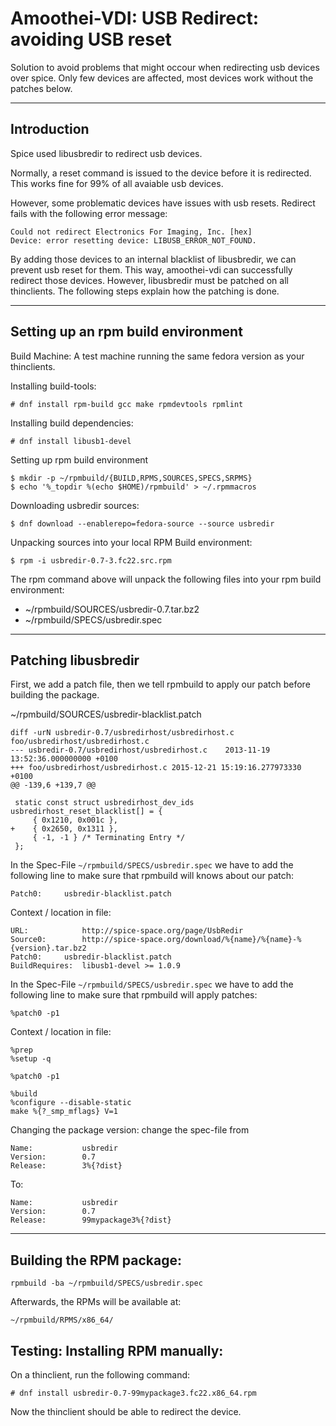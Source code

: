 # Amoothei-VDI: USB Redirect: avoiding USB reset

Solution to avoid problems that might occour when redirecting usb devices over spice.
Only few devices are affected, most devices work without the patches below.

---------------

## Introduction
Spice used libusbredir to redirect usb devices.

Normally, a reset command is issued to the device before it is redirected.
This works fine for 99% of all avaiable usb devices.

However, some problematic devices have issues with usb resets. Redirect fails 
with the following error message:
```
Could not redirect Electronics For Imaging, Inc. [hex] 
Device: error resetting device: LIBUSB_ERROR_NOT_FOUND.
```

By adding those devices to an internal blacklist of libusbredir, we can prevent usb reset
for them. This way, amoothei-vdi can successfully redirect those devices. However, libusbredir
must be patched on all thinclients. The following steps explain how the patching is done.

----------------
## Setting up an rpm build environment
Build Machine: A test machine running the same fedora version as your thinclients.

Installing build-tools:
```
# dnf install rpm-build gcc make rpmdevtools rpmlint 
```

Installing build dependencies:
```
# dnf install libusb1-devel
```

Setting up rpm build environment
```
$ mkdir -p ~/rpmbuild/{BUILD,RPMS,SOURCES,SPECS,SRPMS}
$ echo '%_topdir %(echo $HOME)/rpmbuild' > ~/.rpmmacros
```

Downloading usbredir sources:
```
$ dnf download --enablerepo=fedora-source --source usbredir
```

Unpacking sources into your local RPM Build environment:
```
$ rpm -i usbredir-0.7-3.fc22.src.rpm
```

The rpm command above will unpack the following files into your rpm build environment:

* ~/rpmbuild/SOURCES/usbredir-0.7.tar.bz2
* ~/rpmbuild/SPECS/usbredir.spec

---------------

## Patching libusbredir
First, we add a patch file, then we tell rpmbuild to apply our patch before building the package.

~/rpmbuild/SOURCES/usbredir-blacklist.patch
```
diff -urN usbredir-0.7/usbredirhost/usbredirhost.c foo/usbredirhost/usbredirhost.c
--- usbredir-0.7/usbredirhost/usbredirhost.c	2013-11-19 13:52:36.000000000 +0100
+++ foo/usbredirhost/usbredirhost.c	2015-12-21 15:19:16.277973330 +0100
@@ -139,6 +139,7 @@
 
 static const struct usbredirhost_dev_ids usbredirhost_reset_blacklist[] = {
     { 0x1210, 0x001c },
+    { 0x2650, 0x1311 },
     { -1, -1 } /* Terminating Entry */
 };
``` 

In the Spec-File ```~/rpmbuild/SPECS/usbredir.spec``` we have to add the following line to make sure that rpmbuild will knows about our patch:
```
Patch0:		usbredir-blacklist.patch
```

Context / location in file:
```
URL:            http://spice-space.org/page/UsbRedir
Source0:        http://spice-space.org/download/%{name}/%{name}-%{version}.tar.bz2
Patch0:		usbredir-blacklist.patch
BuildRequires:  libusb1-devel >= 1.0.9
```

In the Spec-File ```~/rpmbuild/SPECS/usbredir.spec``` we have to add the following line to make sure that rpmbuild will apply patches:
```
%patch0 -p1
```


Context / location in file:
```
%prep
%setup -q

%patch0 -p1

%build
%configure --disable-static
make %{?_smp_mflags} V=1
```


Changing the package version: change the spec-file from
```
Name:           usbredir
Version:        0.7
Release:        3%{?dist}
```

To:
```
Name:           usbredir
Version:        0.7
Release:        99mypackage3%{?dist}
```


--------------
## Building the RPM package:
```
rpmbuild -ba ~/rpmbuild/SPECS/usbredir.spec
```

Afterwards, the RPMs will be available at:
```
~/rpmbuild/RPMS/x86_64/
```


## Testing: Installing RPM manually:
On a thinclient, run the following command:
```
# dnf install usbredir-0.7-99mypackage3.fc22.x86_64.rpm
```

Now the thinclient should be able to redirect the device.















